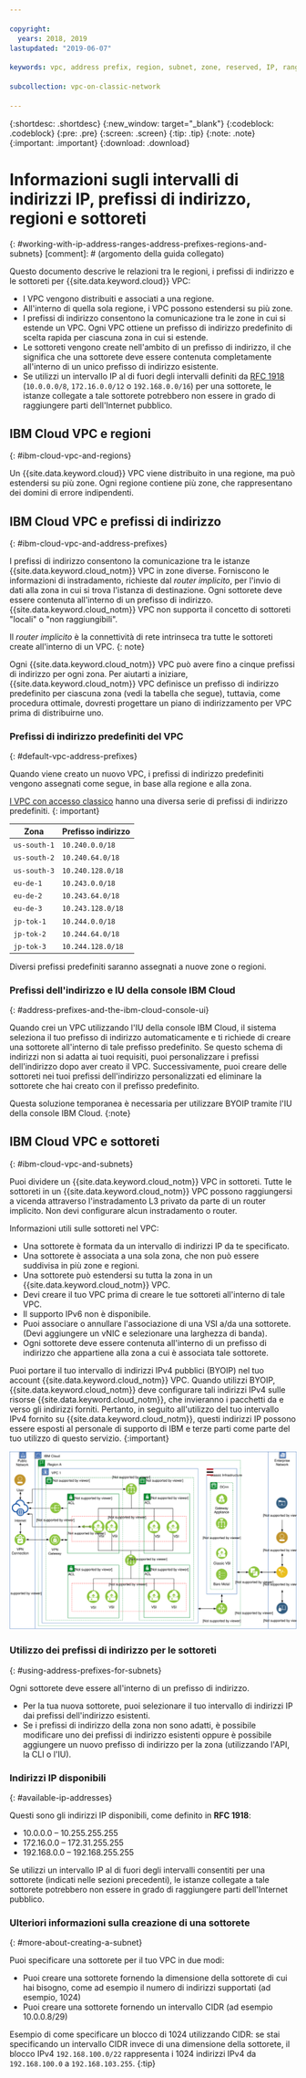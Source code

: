 ```yaml
---

copyright:
  years: 2018, 2019
lastupdated: "2019-06-07"

keywords: vpc, address prefix, region, subnet, zone, reserved, IP, ranges, deleting, creating, CIDR

subcollection: vpc-on-classic-network

---
```


{:shortdesc: .shortdesc}
{:new_window: target="_blank"}
{:codeblock: .codeblock}
{:pre: .pre}
{:screen: .screen}
{:tip: .tip}
{:note: .note}
{:important: .important}
{:download: .download}

# Informazioni sugli intervalli di indirizzi IP, prefissi di indirizzo, regioni e sottoreti
{: #working-with-ip-address-ranges-address-prefixes-regions-and-subnets}
[comment]: # (argomento della guida collegato)

Questo documento descrive le relazioni tra le regioni, i prefissi di indirizzo e le sottoreti per {{site.data.keyword.cloud}} VPC:

* I VPC vengono distribuiti e associati a una regione.
* All'interno di quella sola regione, i VPC possono estendersi su più zone.
* I prefissi di indirizzo consentono la comunicazione tra le zone in cui si estende un VPC. Ogni VPC ottiene un prefisso di indirizzo predefinito di scelta rapida per ciascuna zona in cui si estende.
* Le sottoreti vengono create nell'ambito di un prefisso di indirizzo, il che significa che una sottorete deve essere contenuta completamente all'interno di un unico prefisso di indirizzo esistente.
* Se utilizzi un intervallo IP al di fuori degli intervalli definiti da [RFC 1918](https://tools.ietf.org/html/rfc1918) (`10.0.0.0/8`, `172.16.0.0/12` o `192.168.0.0/16`) per una sottorete, le istanze collegate a tale sottorete potrebbero non essere in grado di raggiungere parti dell'Internet pubblico.

## IBM Cloud VPC e regioni
{: #ibm-cloud-vpc-and-regions}

Un {{site.data.keyword.cloud}} VPC viene distribuito in una regione, ma può estendersi su più zone. Ogni regione contiene più zone, che rappresentano dei domini di errore indipendenti.

## IBM Cloud VPC e prefissi di indirizzo
{: #ibm-cloud-vpc-and-address-prefixes}

I prefissi di indirizzo consentono la comunicazione tra le istanze {{site.data.keyword.cloud_notm}} VPC in zone diverse. Forniscono le informazioni di instradamento, richieste dal _router implicito_, per l'invio di dati alla zona in cui si trova l'istanza di destinazione. Ogni sottorete deve essere contenuta all'interno di un prefisso di indirizzo. {{site.data.keyword.cloud_notm}} VPC non supporta il concetto di sottoreti "locali" o "non raggiungibili".

Il _router implicito_ è la connettività di rete intrinseca tra tutte le sottoreti create all'interno di un VPC.
{: note}

Ogni {{site.data.keyword.cloud_notm}} VPC può avere fino a cinque prefissi di indirizzo per ogni zona. Per aiutarti a iniziare, {{site.data.keyword.cloud_notm}} VPC definisce un prefisso di indirizzo predefinito per ciascuna zona (vedi la tabella che segue), tuttavia, come procedura ottimale, dovresti progettare un piano di indirizzamento per VPC prima di distribuirne uno.

### Prefissi di indirizzo predefiniti del VPC
{: #default-vpc-address-prefixes}

Quando viene creato un nuovo VPC, i prefissi di indirizzo predefiniti vengono assegnati come segue, in base alla regione e alla zona.

[I VPC con accesso
classico](/docs/vpc-on-classic?topic=vpc-on-classic-setting-up-access-to-your-classic-infrastructure-from-vpc#classic-access-default-address-prefixes) hanno una diversa serie di prefissi di indirizzo predefiniti.
{: important}

Zona         | Prefisso indirizzo
---------------|---------------
`us-south-1`   | `10.240.0.0/18`
`us-south-2`   | `10.240.64.0/18`
`us-south-3`   | `10.240.128.0/18`
`eu-de-1`      | `10.243.0.0/18`
`eu-de-2`      | `10.243.64.0/18`
`eu-de-3`      | `10.243.128.0/18`
`jp-tok-1`     | `10.244.0.0/18`
`jp-tok-2`     | `10.244.64.0/18`
`jp-tok-3`     | `10.244.128.0/18`

Diversi prefissi predefiniti saranno assegnati a nuove zone o regioni.

### Prefissi dell'indirizzo e IU della console IBM Cloud
{: #address-prefixes-and-the-ibm-cloud-console-ui}

Quando crei un VPC utilizzando l'IU della console IBM Cloud, il sistema seleziona il tuo prefisso di indirizzo automaticamente e ti richiede di creare una sottorete all'interno di tale prefisso predefinito. Se questo schema di indirizzi non si adatta ai tuoi requisiti, puoi personalizzare i prefissi dell'indirizzo dopo aver creato il VPC. Successivamente, puoi creare delle sottoreti nei tuoi prefissi dell'indirizzo personalizzati ed eliminare la sottorete che hai creato con il prefisso predefinito.

Questa soluzione temporanea è necessaria per utilizzare BYOIP tramite l'IU della console IBM Cloud.
{:note}

## IBM Cloud VPC e sottoreti
{: #ibm-cloud-vpc-and-subnets}

Puoi dividere un {{site.data.keyword.cloud_notm}} VPC in sottoreti. Tutte le sottoreti in un {{site.data.keyword.cloud_notm}} VPC possono raggiungersi a vicenda attraverso l'instradamento L3 privato da parte di un router implicito. Non devi configurare alcun instradamento o router.

Informazioni utili sulle sottoreti nel VPC:

* Una sottorete è formata da un intervallo di indirizzi IP da te specificato.
* Una sottorete è associata a una sola zona, che non può essere suddivisa in più zone e regioni.
* Una sottorete può estendersi su tutta la zona in un {{site.data.keyword.cloud_notm}} VPC.
* Devi creare il tuo VPC prima di creare le tue sottoreti all'interno di tale VPC.
* Il supporto IPv6 non è disponibile.
* Puoi associare o annullare l'associazione di una VSI a/da una sottorete. (Devi aggiungere un vNIC e selezionare una larghezza di banda).
* Ogni sottorete deve essere contenuta all'interno di un prefisso di indirizzo che appartiene alla zona a cui è associata tale sottorete.

Puoi portare il tuo intervallo di indirizzi IPv4 pubblici (BYOIP) nel tuo account {{site.data.keyword.cloud_notm}} VPC. Quando utilizzi BYOIP, {{site.data.keyword.cloud_notm}} deve configurare tali indirizzi IPv4 sulle risorse {{site.data.keyword.cloud_notm}}, che invieranno i pacchetti da e verso gli indirizzi forniti. Pertanto, in seguito all'utilizzo del tuo intervallo IPv4 fornito su {{site.data.keyword.cloud_notm}}, questi indirizzi IP possono essere esposti al personale di supporto di IBM e terze parti come parte del tuo utilizzo di questo servizio.
{:important}

![Panoramica di IBM Cloud VPC](images/vpc-experience.svg "Panoramica di IBM Cloud VPC")

### Utilizzo dei prefissi di indirizzo per le sottoreti
{: #using-address-prefixes-for-subnets}

Ogni sottorete deve essere all'interno di un prefisso di indirizzo.
 * Per la tua nuova sottorete, puoi selezionare il tuo intervallo di indirizzi IP dai prefissi dell'indirizzo esistenti.
 * Se i prefissi di indirizzo della zona non sono adatti, è possibile modificare uno dei prefissi di indirizzo esistenti oppure è possibile aggiungere un nuovo prefisso di indirizzo per la zona (utilizzando l'API, la CLI o l'IU).

### Indirizzi IP disponibili
{: #available-ip-addresses}

Questi sono gli indirizzi IP disponibili, come definito in **RFC 1918**:

 * 10.0.0.0 – 10.255.255.255
 * 172.16.0.0 – 172.31.255.255
 * 192.168.0.0 – 192.168.255.255

Se utilizzi un intervallo IP al di fuori degli intervalli consentiti per una sottorete (indicati nelle sezioni precedenti), le istanze collegate a tale sottorete potrebbero non essere in grado di raggiungere parti dell'Internet pubblico.

### Ulteriori informazioni sulla creazione di una sottorete
{: #more-about-creating-a-subnet}

Puoi specificare una sottorete per il tuo VPC in due modi:
  * Puoi creare una sottorete fornendo la dimensione della sottorete di cui hai bisogno, come ad esempio il numero di indirizzi supportati (ad esempio, 1024)
  * Puoi creare una sottorete fornendo un intervallo CIDR (ad esempio 10.0.0.8/29)

Esempio di come specificare un blocco di 1024 utilizzando CIDR: se stai specificando un intervallo CIDR invece di una dimensione della sottorete, il blocco IPv4 `192.168.100.0/22` rappresenta i 1024 indirizzi IPv4 da `192.168.100.0` a `192.168.103.255`.
{:tip}

